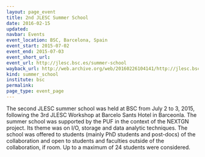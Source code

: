 ```yaml
---
layout: page_event
title: 2nd JLESC Summer School
date: 2016-02-15
updated:
navbar: Events
event_location: BSC, Barcelona, Spain
event_start: 2015-07-02
event_end: 2015-07-03
event_short_url:
event_url: http://jlesc.bsc.es/summer-school
wayback_url: http://web.archive.org/web/20160226104141/http://jlesc.bsc.es/summer-school
kind: summer_school
institute: bsc
permalink:
page_type: event_page
---
```


The second JLESC summer school was held at BSC from July 2 to 3, 2015, following the 3rd JLESC Workshop
at Barcelo Sants Hotel in Barceonla.
The summer school was supported by the PUF in the context of the NEXTGN project.
Its theme was on I/O, storage and data analytic techniques.
The school was offered to students (mainly PhD students and post-docs) of the collaboration and open
to students and faculties outside of the collaboration, if room.
Up to a maximum of 24 students were considered.

